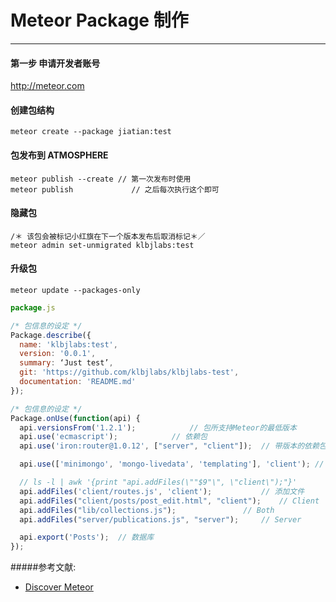 # Meteor Package 制作
---

#### 第一步 申请开发者账号
http://meteor.com

#### 创建包结构
```
meteor create --package jiatian:test
```


#### 包发布到 ATMOSPHERE
```
meteor publish --create	// 第一次发布时使用
meteor publish             // 之后每次执行这个即可
```

#### 隐藏包
```
/＊ 该包会被标记小红旗在下一个版本发布后取消标记＊／
meteor admin set-unmigrated klbjlabs:test
```

#### 升级包
```
meteor update --packages-only
```

```js
package.js

/* 包信息的设定 */
Package.describe({
  name: 'klbjlabs:test',
  version: '0.0.1',
  summary: ‘Just test’,
  git: 'https://github.com/klbjlabs/klbjlabs-test',
  documentation: 'README.md'
});

/* 包信息的设定 */
Package.onUse(function(api) {
  api.versionsFrom('1.2.1');			// 包所支持Meteor的最低版本
  api.use('ecmascript');			// 依赖包
  api.use('iron:router@1.0.12', ["server", "client"]);	// 带版本的依赖包格式

  api.use(['minimongo', 'mongo-livedata', 'templating'], 'client');	// mongo and template

  // ls -l | awk '{print "api.addFiles(\""$9"\", \"client\");"}'
  api.addFiles('client/routes.js', 'client');			// 添加文件
  api.addFiles("client/posts/post_edit.html", "client");	// Client
  api.addFiles("lib/collections.js");				// Both
  api.addFiles("server/publications.js", "server");		// Server

  api.export('Posts');	// 数据库
});
```
#####参考文献:
* [Discover Meteor](http://zh.discovermeteor.com/chapters/creating-a-meteor-package/)
